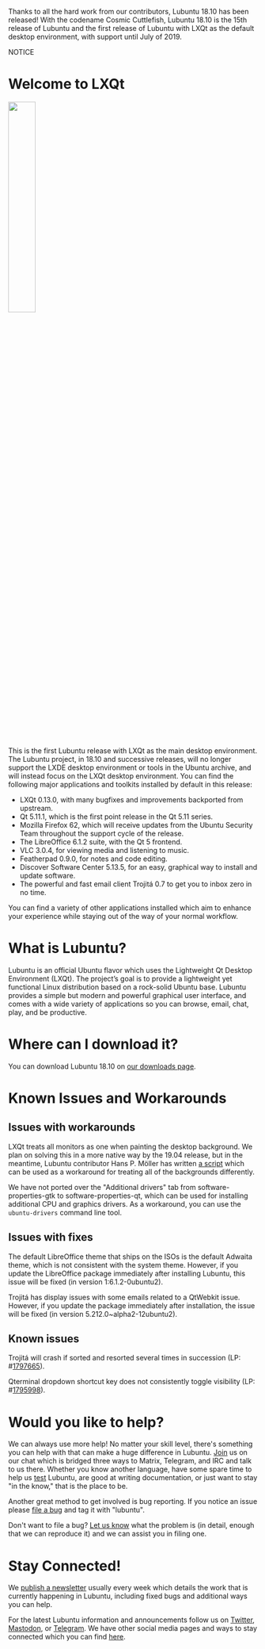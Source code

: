 Thanks to all the hard work from our contributors, Lubuntu 18.10 has been released! With the codename Cosmic Cuttlefish, Lubuntu 18.10 is the 15th release of Lubuntu and the first release of Lubuntu with LXQt as the default desktop environment, with support until July of 2019.

NOTICE

# Welcome to LXQt

<img style="float: center; width: 33%;" src="https://phab.lubuntu.me/file/data/zwng7o6qanhvvucgajdc/PHID-FILE-djx4vzahriz23c5622vu/Screenshot_20181007_Desktop.png" />

This is the first Lubuntu release with LXQt as the main desktop environment. The Lubuntu project, in 18.10 and successive releases, will no longer support the LXDE desktop environment or tools in the Ubuntu archive, and will instead focus on the LXQt desktop environment. You can find the following major applications and toolkits installed by default in this release:

 - LXQt 0.13.0, with many bugfixes and improvements backported from upstream.
 - Qt 5.11.1, which is the first point release in the Qt 5.11 series.
 - Mozilla Firefox 62, which will receive updates from the Ubuntu Security Team throughout the support cycle of the release.
 - The LibreOffice 6.1.2 suite, with the Qt 5 frontend.
 - VLC 3.0.4, for viewing media and listening to music.
 - Featherpad 0.9.0, for notes and code editing.
 - Discover Software Center 5.13.5, for an easy, graphical way to install and update software.
 - The powerful and fast email client Trojitá 0.7 to get you to inbox zero in no time.

You can find a variety of other applications installed which aim to enhance your experience while staying out of the way of your normal workflow.

# What is Lubuntu?

Lubuntu is an official Ubuntu flavor which uses the Lightweight Qt Desktop Environment (LXQt). The project’s goal is to provide a lightweight yet functional Linux distribution based on a rock-solid Ubuntu base. Lubuntu provides a simple but modern and powerful graphical user interface, and comes with a wide variety of applications so you can browse, email, chat, play, and be productive.

# Where can I download it?

You can download Lubuntu 18.10 on [our downloads page](https://lubuntu.me/downloads/).

# Known Issues and Workarounds

## Issues with workarounds

LXQt treats all monitors as one when painting the desktop background. We plan on solving this in a more native way by the 19.04 release, but in the meantime, Lubuntu contributor Hans P. Möller has written [a script](https://git.launchpad.net/~hmollercl/stitchwp/tree/stitchWP.sh) which can be used as a workaround for treating all of the backgrounds differently.

We have not ported over the "Additional drivers" tab from software-properties-gtk to software-properties-qt, which can be used for installing additional CPU and graphics drivers. As a workaround, you can use the `ubuntu-drivers` command line tool.

## Issues with fixes

The default LibreOffice theme that ships on the ISOs is the default Adwaita theme, which is not consistent with the system theme. However, if you update the LibreOffice package immediately after installing Lubuntu, this issue will be fixed (in version 1:6.1.2-0ubuntu2).

Trojitá has display issues with some emails related to a QtWebkit issue. However, if you update the package immediately after installation, the issue will be fixed (in version 5.212.0~alpha2-12ubuntu2).

## Known issues

Trojitá will crash if sorted and resorted several times in succession (LP: #[1797665](https://bugs.launchpad.net/ubuntu/+source/trojita/+bug/1797665)).

Qterminal dropdown shortcut key does not consistently toggle visibility (LP: #[1795998](https://bugs.launchpad.net/ubuntu/+source/qterminal/+bug/1795998)).

# Would you like to help?

We can always use more help! No matter your skill level, there's something you can help with that can make a huge difference in Lubuntu. [Join](https://lubuntu.me/links/) us on our chat which is bridged three ways to Matrix, Telegram, and IRC and talk to us there. Whether you know another language, have some spare time to help us [test](https://phab.lubuntu.me/w/testing/) Lubuntu, are good at writing documentation, or just want to stay "in the know," that is the place to be.

Another great method to get involved is bug reporting. If you notice an issue please [file a bug](https://bugs.launchpad.net/lubuntu/+filebug) and tag it with "lubuntu".

Don't want to file a bug? [Let us know](https://lubuntu.me/links/) what the problem is (in detail, enough that we can reproduce it) and we can assist you in filing one.

# Stay Connected!

We [publish a newsletter](https://lubuntu.me/category/newsletter/) usually every week which details the work that is currently happening in Lubuntu, including fixed bugs and additional ways you can help.

For the latest Lubuntu information and announcements follow us on [Twitter](https://twitter.com/LubuntuOfficial), [Mastodon](https://mastodon.technology/@lubuntu), or [Telegram](https://t.me/LubuntuOfficial). We have other social media pages and ways to stay connected which you can find [here](https://lubuntu.me/links/).

